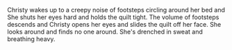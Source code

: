 Christy wakes up to a creepy noise of footsteps circling around her bed and
She shuts her eyes hard and holds the quilt tight. The volume of footsteps descends and
Christy opens her eyes and slides the quilt off her face. She looks around and finds no one
around. She's drenched in sweat and breathing heavy.